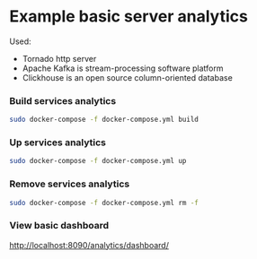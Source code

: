 # Example basic server analytics

Used:
 - Tornado http server
 - Apache Kafka is stream-processing software platform
 - Clickhouse is an open source column-oriented database


### Build services analytics
```bash
sudo docker-compose -f docker-compose.yml build
```

### Up services analytics
```bash
sudo docker-compose -f docker-compose.yml up
```

### Remove services analytics
```bash
sudo docker-compose -f docker-compose.yml rm -f
```

### View basic dashboard
[http://localhost:8090/analytics/dashboard/](http://localhost:8090/analytics/dashboard/)